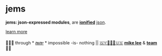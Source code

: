 # jems

**jems: json-expressed modules**, are
[**ionified**](//github.com/ionify/about/blob/public/ions/ion.md#ion)
[json](//json.org).

[learn more](./about/jems.md#jems)

####

🙇🏾‍♂️ through * [**יהוה**](LICENSE.txt#L1) * impossible -is- nothing ||
[🇬🇾👨🏾‍💻🇺🇸](//en.wikipedia.org/wiki/Guyana)
[**mike lee**](//github.com/iskitz) &
[**team**](//github.com/orgs/ionify/people)
🤲🏾
